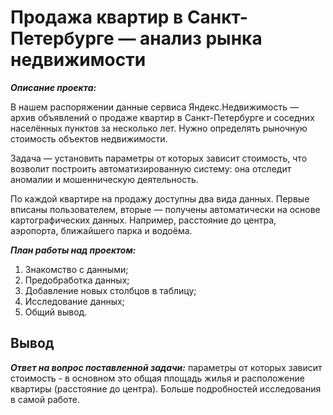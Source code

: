 # Продажа квартир в Санкт-Петербурге — анализ рынка недвижимости
***Описание проекта:*** 

В нашем распоряжении данные сервиса Яндекс.Недвижимость — архив объявлений о продаже квартир в Санкт-Петербурге и соседних населённых пунктов за несколько лет. Нужно определять рыночную стоимость объектов недвижимости.

Задача — установить параметры от которых зависит стоимость, что возволит построить автоматизированную систему: она отследит аномалии и мошенническую деятельность. 

По каждой квартире на продажу доступны два вида данных. Первые вписаны пользователем, вторые — получены автоматически на основе картографических данных. Например, расстояние до центра, аэропорта, ближайшего парка и водоёма. 

***План работы над проектом:***

1. Знакомство с данными;
2. Предобработка данных;
3. Добавление новых столбцов в таблицу;
4. Исследование данных; 
5. Общий вывод.

## Вывод
***Ответ на вопрос поставленной задачи:*** параметры от которых зависит стоимость - в основном это общая площадь жилья и расположение квартиры (расстояние до центра). Больше подробностей исследования в самой работе.
